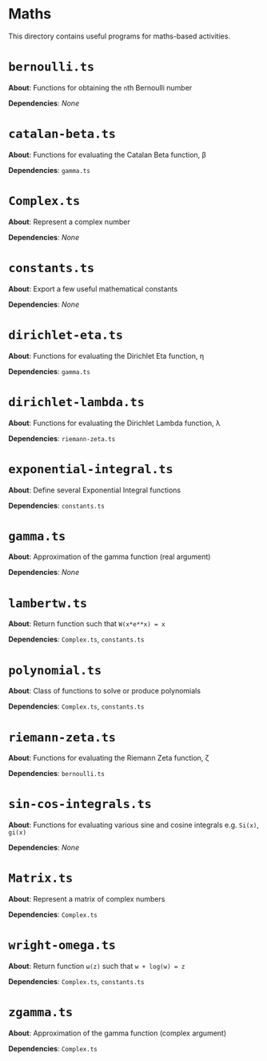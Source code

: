 # Maths

This directory contains useful programs for maths-based activities.

# `bernoulli.ts`
**About**: Functions for obtaining the `n`th Bernoulli number

**Dependencies**: *None*

# `catalan-beta.ts`
**About**: Functions for evaluating the Catalan Beta function, β

**Dependencies**: `gamma.ts`

# `Complex.ts`
**About**: Represent a complex number

**Dependencies**: *None*

# `constants.ts`
**About**: Export a few useful mathematical constants

**Dependencies**: *None*

# `dirichlet-eta.ts`
**About**: Functions for evaluating the Dirichlet Eta function, η

**Dependencies**: `gamma.ts`

# `dirichlet-lambda.ts`
**About**: Functions for evaluating the Dirichlet Lambda function, λ

**Dependencies**: `riemann-zeta.ts`

# `exponential-integral.ts`
**About**: Define several Exponential Integral functions

**Dependencies**: `constants.ts`

# `gamma.ts`
**About**: Approximation of the gamma function (real argument)

**Dependencies**: *None*

# `lambertw.ts`
**About**: Return function such that `W(x*e**x) = x`

**Dependencies**: `Complex.ts`, `constants.ts`

# `polynomial.ts`
**About**: Class of functions to solve or produce polynomials

**Dependencies**: `Complex.ts`, `constants.ts`

# `riemann-zeta.ts`
**About**: Functions for evaluating the Riemann Zeta function, ζ

**Dependencies**: `bernoulli.ts`

# `sin-cos-integrals.ts`
**About**: Functions for evaluating various sine and cosine integrals e.g. `Si(x)`, `gi(x)`

**Dependencies**: *None*

# `Matrix.ts`
**About**: Represent a matrix of complex numbers

**Dependencies**: `Complex.ts`

# `wright-omega.ts`
**About**: Return function `ω(z)` such that `w + log(w) = z`

**Dependencies**: `Complex.ts`, `constants.ts`

# `zgamma.ts`
**About**: Approximation of the gamma function (complex argument)

**Dependencies**: `Complex.ts`
